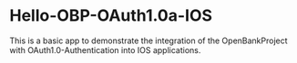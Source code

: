 Hello-OBP-OAuth1.0a-IOS
=======================

This is a basic app to demonstrate the integration of the OpenBankProject with OAuth1.0-Authentication into IOS applications.